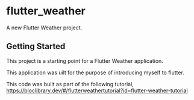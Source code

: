 # flutter_weather

A new Flutter Weather project.

## Getting Started

This project is a starting point for a Flutter Weather application.

This application was uilt for the purpose of introducing myself to flutter. 

This code was built as part of the following tutorial, https://bloclibrary.dev/#/flutterweathertutorial?id=flutter-weather-tutorial 
